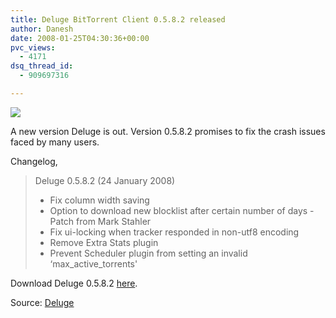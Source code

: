 ```yaml
---
title: Deluge BitTorrent Client 0.5.8.2 released
author: Danesh
date: 2008-01-25T04:30:36+00:00
pvc_views:
  - 4171
dsq_thread_id:
  - 909697316

---
```

![][1]

A new version Deluge is out. Version 0.5.8.2 promises to fix the crash issues faced by many users.

Changelog,

> Deluge 0.5.8.2 (24 January 2008)
> 
>   * Fix column width saving
>   * Option to download new blocklist after certain number of days - Patch from Mark Stahler
>   * Fix ui-locking when tracker responded in non-utf8 encoding
>   * Remove Extra Stats plugin
>   * Prevent Scheduler plugin from setting an invalid &#8216;max\_active\_torrents'

Download Deluge 0.5.8.2 [here][2].

Source: [Deluge][3]

 [1]: http://img214.imageshack.us/img214/3897/deluge0582li0.jpg
 [2]: http://www.deluge-torrent.org/downloads.php
 [3]: http://www.deluge-torrent.org/